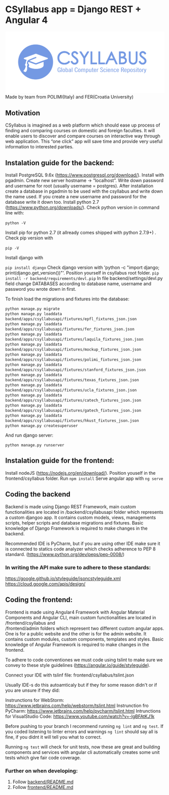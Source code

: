 # CSyllabus app = Django REST + Angular 4
![screenshot](screenshot.png)
Made by team from POLIMI(Italy) and FER(Croatia University)

## Motivation
 CSyllabus is imagined as a web platform which should  ease up process of finding and comparing courses on domestic and foreign faculties.
 It will enable users to discover and compare courses on interactive way through web application.
 This “one click” app will save time and provide very useful information to interested parties.

## Instalation guide for the backend:

Install PostgreSQL 9.6x (https://www.postgresql.org/download/).
Install with pgadmin.
Create new server hostname -> “localhost”.
Write down password and username for root (usually username = postgres).
After installation create a database in pgadmin to be used with the csyllabus and write down the name used.
If you create a new username and password for the database write it down too.
Install python 2.7 (https://www.python.org/downloads/).
Check python version in command line with:

```python -V```

Install pip for python 2.7 (it allready comes shipped with python 2.7.9+) .
Check pip version with 

```pip -V```


Install django with 

```pip install django```
Check django version with 'python -c "import django; print(django.get_version())"'.
Position yourself in csyllabus root folder.
```pip install -r backend/requirements/devl.pip```
In file backend/settings/devl.py field  change DATABASES according to database name, username and password you wrote down in first.

To finish load the migrations and fixtures into the database:
```
python manage.py migrate
python manage.py loaddata backend/apps/csyllabusapi/fixtures/epfl_fixtures_json.json
python manage.py loaddata backend/apps/csyllabusapi/fixtures/fer_fixtures_json.json
python manage.py loaddata backend/apps/csyllabusapi/fixtures/laquila_fixtures_json.json
python manage.py loaddata backend/apps/csyllabusapi/fixtures/mockup_fixtures_json.json
python manage.py loaddata backend/apps/csyllabusapi/fixtures/polimi_fixtures_json.json
python manage.py loaddata backend/apps/csyllabusapi/fixtures/stanford_fixtures_json.json
python manage.py loaddata backend/apps/csyllabusapi/fixtures/texas_fixtures_json.json
python manage.py loaddata backend/apps/csyllabusapi/fixtures/ucla_fixtures_json.json
python manage.py loaddata backend/apps/csyllabusapi/fixtures/catech_fixtures_json.json
python manage.py loaddata backend/apps/csyllabusapi/fixtures/gatech_fixtures_json.json
python manage.py loaddata backend/apps/csyllabusapi/fixtures/hkust_fixtures_json.json
python manage.py createsuperuser
```

And run django server:
```
python manage.py runserver
```


## Instalation guide for the frontend:

Install nodeJS (https://nodejs.org/en/download/).
Position youself in the frontend/csyllabus folder.
Run ```npm install```
Serve angular app with ```ng serve```


## Coding the backend

Backend is made using Django REST Framework, main custom functionalities are located in /backend/csyllabusapi folder which
represents a custom djangoo app. It contains custom models, views, managements scripts, helper scripts and database migrations and fixtures.
Basic knowledge of Django Framework is required to make changes in the backend.


Recommended IDE is PyCharm, but if you are using other IDE make sure it is connected to statics code analyzer which checks adherence to PEP 8 standard. (https://www.python.org/dev/peps/pep-0008/)

### In writing the API make sure to adhere to these standards:
https://google.github.io/styleguide/jsoncstyleguide.xml
https://cloud.google.com/apis/design/


## Coding the frontend:

Frontend is made using Angular4 Framework with Angular Material Components and Angular CLI, main custom functionalities are located in /frontend/csyllabus and  
/frontend/admin folders which represent two different custom angular apps. One is for a public website and the other is for the admin website.
It contains custom modules, custom components, templates and styles. Basic knowledge of Angular Framework is required to make changes in the frontend.

To adhere to code conventiones we must code using tslint to make sure we convey to these style guidelines (https://angular.io/guide/styleguide).

Connect your IDE with tslinf file: frontend/csyllabus/tslint.json

Usually IDE-s do this autoamticaly but if they for some reason didn't or if you are unsure if they did:
    
Instrunctions for WebStorm:
    https://www.jetbrains.com/help/webstorm/tslint.html
Instrunction fro PyCharm:
    https://www.jetbrains.com/help/pycharm/tslint.html
Intrunctions for VisualStudio Code:
    https://www.youtube.com/watch?v=-lgBFAtKJ1k

Before pushing to your branch I recommend running ```ng lint``` and ```ng test```.
If you coded listening to linter errors and warnings ```ng lint``` should say all is fine, if you didnt it will tell you what to correct.

Running ```ng test``` will check for unit tests, now these are great and building components and services with angular cli automatically creates some unit tests which give fair code coverage.

### Further on when developing:
1. Follow [backend/README.md](backend/README.md)
1. Follow [frontend/README.md](frontend/README.md)
